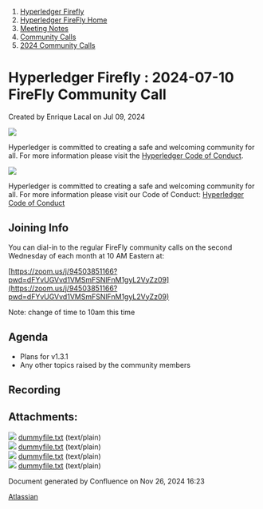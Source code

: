 1. [Hyperledger Firefly](index.html)
2. [Hyperledger FireFly Home](Hyperledger-FireFly-Home_20152345.html)
3. [Meeting Notes](Meeting-Notes_20156412.html)
4. [Community Calls](Community-Calls_20154671.html)
5. [2024 Community Calls](2024-Community-Calls_20156719.html)

# Hyperledger Firefly : 2024-07-10 FireFly Community Call

Created by Enrique Lacal on Jul 09, 2024

![](https://wiki.hyperledger.org/download/attachments/2392771/welcome.png?version=2&modificationDate=1572450107000&api=v2)

Hyperledger is committed to creating a safe and welcoming community for all. For more information please visit the [Hyperledger Code of Conduct](https://lf-hyperledger.atlassian.net/wiki/spaces/HYP/pages/19595281/Hyperledger+Code+of+Conduct).

![](https://wiki.hyperledger.org/download/attachments/29034696/Antitrustnotice.png?version=1&modificationDate=1581695654000&api=v2)

Hyperledger is committed to creating a safe and welcoming community for all. For more information please visit our Code of Conduct: [Hyperledger Code of Conduct](https://lf-hyperledger.atlassian.net/wiki/spaces/HYP/pages/19595281/Hyperledger+Code+of+Conduct)

## Joining Info

You can dial-in to the regular FireFly community calls on the second Wednesday of each month at 10 AM Eastern at:

[https://zoom.us/j/94503851166?pwd=dFYvUGVvd1VMSmFSNlFnM1gyL2VyZz09](https://zoom.us/j/94503851166?pwd=dFYvUGVvd1VMSmFSNlFnM1gyL2VyZz09)

Note: change of time to 10am this time

## Agenda

- Plans for v1.3.1
- Any other topics raised by the community members

## Recording

## Attachments:

![](images/icons/bullet_blue.gif) [dummyfile.txt](attachments/20155122/20156762.txt) (text/plain)  
![](images/icons/bullet_blue.gif) [dummyfile.txt](attachments/20155122/20156763.txt) (text/plain)  
![](images/icons/bullet_blue.gif) [dummyfile.txt](attachments/20155122/20156761.txt) (text/plain)  
![](images/icons/bullet_blue.gif) [dummyfile.txt](attachments/20155122/20156760.txt) (text/plain)

Document generated by Confluence on Nov 26, 2024 16:23

[Atlassian](http://www.atlassian.com/)

